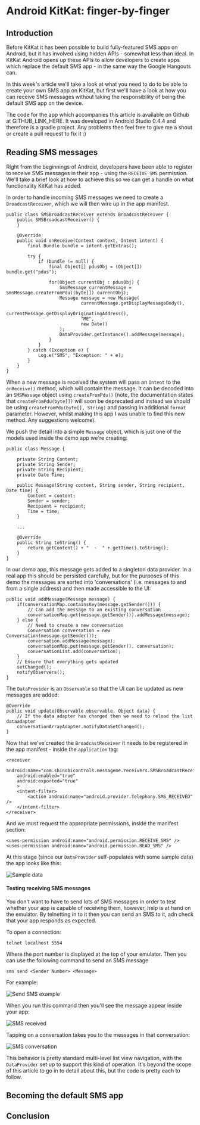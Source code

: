 # Android KitKat: finger-by-finger 


## Introduction

Before KitKat it has been possible to build fully-featured SMS apps on Android,
but it has involved using hidden APIs - somewhat less than ideal. In KitKat
Android opens up these APIs to allow developers to create apps which replace
the default SMS app - in the same way the Google Hangouts can.

In this week's article we'll take a look at what you need to do to be able to
create your own SMS app on KitKat, but first we'll have a look at how you can
receive SMS messages without taking the responsibility of being the default SMS
app on the device.

The code for the app which accompanies this article is available on Github at
GITHUB_LINK_HERE. It was developed in Android Studio 0.4.4 and therefore is a
gradle project. Any problems then feel free to give me a shout or create a pull
request to fix it :)


## Reading SMS messages

Right from the beginnings of Android, developers have been able to register to
receive SMS messages in their app - using the `RECEIVE_SMS` permission. We'll
take a brief look at how to achieve this so we can get a handle on what functionality
KitKat has added.

In order to handle incoming SMS messages we need to create a `BroadcastReceiver`,
which we will then wire up in the app manifest.

    public class SMSBroadcastReceiver extends BroadcastReceiver {
        public SMSBroadcastReceiver() {
        }

        @Override
        public void onReceive(Context context, Intent intent) {
            final Bundle bundle = intent.getExtras();

            try {
                if (bundle != null) {
                    final Object[] pdusObj = (Object[]) bundle.get("pdus");

                    for(Object currentObj : pdusObj) {
                        SmsMessage currentMessage = SmsMessage.createFromPdu((byte[]) currentObj);
                        Message message = new Message(
                                currentMessage.getDisplayMessageBody(),
                                currentMessage.getDisplayOriginatingAddress(),
                                "ME",
                                new Date()
                        );
                        DataProvider.getInstance().addMessage(message);
                    }
                }
            } catch (Exception e) {
                Log.e("SMS", "Exception: " + e);
            }
        }
    }

When a new message is received the system will pass an `Intent` to the `onReceive()`
method, which will contain the message. It can be decoded into an `SMSMessage`
object using `createFromPdu()` (note, the documentation states that
`createFromPdu(byte[])` will soon be deprecated and instead we should be using
`createFromPdu(byte[], String)` and passing in additional `format` parameter.
However, whilst making this app I was unable to find this new method. Any suggestions
welcome).

We push the detail into a simple `Message` object, which is just one of the models
used inside the demo app we're creating:

    public class Message {

        private String Content;
        private String Sender;
        private String Recipient;
        private Date Time;

        public Message(String content, String sender, String recipient, Date time) {
            Content = content;
            Sender = sender;
            Recipient = recipient;
            Time = time;
        }

        ...

        @Override
        public String toString() {
            return getContent() + "  -  " + getTime().toString();
        }
    }

In our demo app, this message gets added to a singleton data provider. In a real
app this should be persisted carefully, but for the purposes of this demo the
messages are sorted into 'conversations' (i.e. messages to and from a single
address) and then made accessible to the UI:

    public void addMessage(Message message) {
        if(conversationMap.containsKey(message.getSender())) {
            // Can add the message to an existing conversation
            conversationMap.get(message.getSender()).addMessage(message);
        } else {
            // Need to create a new conversation
            Conversation conversation = new Conversation(message.getSender());
            conversation.addMessage(message);
            conversationMap.put(message.getSender(), conversation);
            conversationList.add(conversation);
        }
        // Ensure that everything gets updated
        setChanged();
        notifyObservers();
    }

The `DataProvider` is an `Observable` so that the UI can be updated as new
messages are added:

    @Override
    public void update(Observable observable, Object data) {
        // If the data adapter has changed then we need to reload the list dataadapter
        conversationArrayAdapter.notifyDataSetChanged();
    }

Now that we've created the `BroadcastReceiver` it needs to be registered in the
app manifest - inside the `application` tag:

    <receiver
        android:name="com.shinobicontrols.messageme.receivers.SMSBroadcastReceiver"
        android:enabled="true"
        android:exported="true"
        >
        <intent-filter>
            <action android:name="android.provider.Telephony.SMS_RECEIVED" />
        </intent-filter>
    </receiver>

And we must request the appropriate permissions, inside the manifest section:

    <uses-permission android:name="android.permission.RECEIVE_SMS" />
    <uses-permission android:name="android.permission.READ_SMS" />

At this stage (since our `DataProvider` self-populates with some sample data) the
app looks like this:

![Sample data](img/sms_sampledata.png)

#### Testing receiving SMS messages

You don't want to have to send lots of SMS messages in order to test whether your
app is capable of receiving them, however, help is at hand on the emulator. By
telnetting in to it then you can send an SMS to it, adn check that your app
responds as expected.

To open a connection:

    telnet localhost 5554

Where the port number is displayed at the top of your emulator. Then you can
use the following command to send an SMS message

    sms send <Sender Number> <Message>

For example:

![Send SMS example](img/sms_console_sms_send.png)

When you run this command then you'll see the message appear inside your app:

![SMS received](img/sms_message_received.png)

Tapping on a conversation takes you to the messages in that conversation:

![SMS conversation](img/sms_message_content.png)

This behavior is pretty standard multi-level list view navigation, with the
`DataProvider` set up to support this kind of operation. It's beyond the scope of
this article to go in to detail about this, but the code is pretty each to
follow.


## Becoming the default SMS app


## Conclusion
